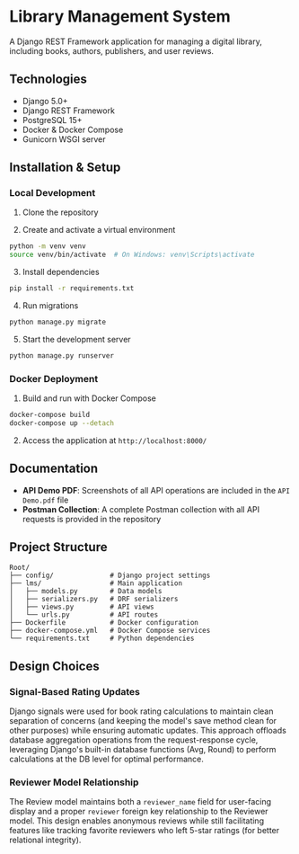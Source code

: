 # Library Management System

A Django REST Framework application for managing a digital library, including books, authors, publishers, and user reviews.

## Technologies

- Django 5.0+
- Django REST Framework
- PostgreSQL 15+
- Docker & Docker Compose
- Gunicorn WSGI server

## Installation & Setup

### Local Development

1. Clone the repository

2. Create and activate a virtual environment
```bash
python -m venv venv
source venv/bin/activate  # On Windows: venv\Scripts\activate
```

3. Install dependencies
```bash
pip install -r requirements.txt
```

4. Run migrations
```bash
python manage.py migrate
```

5. Start the development server
```bash
python manage.py runserver
```

### Docker Deployment

1. Build and run with Docker Compose
```bash
docker-compose build
docker-compose up --detach
```

2. Access the application at `http://localhost:8000/`

## Documentation

- **API Demo PDF**: Screenshots of all API operations are included in the `API Demo.pdf` file
- **Postman Collection**: A complete Postman collection with all API requests is provided in the repository

## Project Structure

```
Root/
├── config/              # Django project settings
├── lms/                 # Main application
│   ├── models.py        # Data models
│   ├── serializers.py   # DRF serializers
│   ├── views.py         # API views
│   └── urls.py          # API routes
├── Dockerfile           # Docker configuration
├── docker-compose.yml   # Docker Compose services
└── requirements.txt     # Python dependencies
```

## Design Choices

### Signal-Based Rating Updates

Django signals were used for book rating calculations to maintain clean separation of concerns (and keeping the model's save method clean for other purposes) while ensuring automatic updates. This approach offloads database aggregation operations from the request-response cycle, leveraging Django's built-in database functions (Avg, Round) to perform calculations at the DB level for optimal performance.

### Reviewer Model Relationship

The Review model maintains both a `reviewer_name` field for user-facing display and a proper `reviewer` foreign key relationship to the Reviewer model. This design enables anonymous reviews while still facilitating features like tracking favorite reviewers who left 5-star ratings (for better relational integrity).